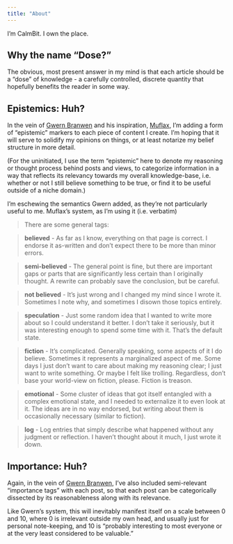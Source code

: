 ```yaml
---
title: "About"
---
```

I’m CalmBit. I own the place.

## Why the name “Dose?”

The obvious, most present answer in my mind is that each article should be a 
“dose” of knowledge - a carefully controlled, discrete quantity that hopefully 
benefits the reader in some way.

## Epistemics: Huh?

In the vein of [Gwern Branwen](https://www.gwern.net/About#confidence-tags) 
and his inspiration, [Muflax](http://webcitation.org/6DuYcqyQ3), 
I’m adding a form of “epistemic” markers to each piece of content I create. I’m
hoping that it will serve to solidify my opinions on things, or at least 
notarize my belief structure in more detail.

(For the uninitiated, I use the term “epistemic” here to denote my reasoning or 
thought process behind posts and views, to categorize information in a way that 
reflects its relevancy towards my overall knowledge-base, i.e. whether or not I 
still believe something to be true, or find it to be useful outside of a niche 
domain.)

I’m eschewing the semantics Gwern added, as they’re not particularly useful to 
me. Muflax’s system, as I’m using it (i.e. verbatim)

> There are some general tags:

> **believed** - As far as I know, everything on that page is correct. I endorse 
it as-written and don’t expect there to be more than minor errors.

> **semi-believed** - The general point is fine, but there are important gaps or 
parts that are significantly less certain than I originally thought. A rewrite 
can probably save the conclusion, but be careful.

> **not believed** - It’s just wrong and I changed my mind since I wrote it. 
Sometimes I note why, and sometimes I disown those topics entirely.

> **speculation** - Just some random idea that I wanted to write more about so 
I could understand it better. I don’t take it seriously, but it was interesting 
enough to spend some time with it. That’s the default state.

> **fiction** - It’s complicated. Generally speaking, some aspects of it I do 
believe. Sometimes it represents a marginalized aspect of me. Some days I just 
don’t want to care about making my reasoning clear; I just want to write 
something. Or maybe I felt like trolling. Regardless, don’t base your world-view 
on fiction, please. Fiction is treason.

> **emotional** - Some cluster of ideas that got itself entangled with a complex 
emotional state, and I needed to externalize it to even look at it. The ideas 
are in no way endorsed, but writing about them is occasionally necessary 
(similar to fiction).

> **log** - Log entries that simply describe what happened without any judgment 
or reflection. I haven’t thought about it much, I just wrote it down.

## Importance: Huh?

Again, in the vein of 
[Gwern Branwen](https://www.gwern.net/About#importance-tags), I’ve also included 
semi-relevant “importance tags” with each post, so that each post can be 
categorically dissected by its reasonableness along with its relevance.

Like Gwern’s system, this will inevitably manifest itself on a scale between 0 
and 10, where 0 is irrelevant outside my own head, and usually just for personal 
note-keeping, and 10 is “probably interesting to most everyone or at the very 
least considered to be valuable.”